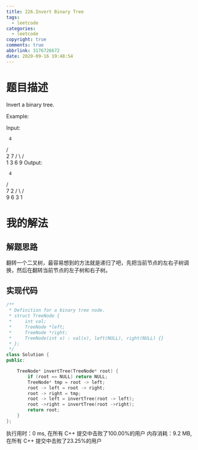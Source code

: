 ```yaml
---
title: 226.Invert Binary Tree
tags:
  - leetcode
categories:
  - leetcode
copyright: true
comments: true
abbrlink: 3176726672
date: 2020-09-16 19:48:54
---
```

# 题目描述
Invert a binary tree.

Example:

Input:

     4
   /   \
  2     7
 / \   / \
1   3 6   9
Output:

     4
   /   \
  7     2
 / \   / \
9   6 3   1


# 我的解法
## 解题思路
翻转一个二叉树，最容易想到的方法就是递归了吧，先把当前节点的左右子树调换，然后在翻转当前节点的左子树和右子树。
## 实现代码
```C++
/**
 * Definition for a binary tree node.
 * struct TreeNode {
 *     int val;
 *     TreeNode *left;
 *     TreeNode *right;
 *     TreeNode(int x) : val(x), left(NULL), right(NULL) {}
 * };
 */
class Solution {
public:

    TreeNode* invertTree(TreeNode* root) {
        if (root == NULL) return NULL;
        TreeNode* tmp = root -> left;
        root -> left = root -> right;
        root -> right = tmp;
        root -> left = invertTree(root -> left);
        root ->right = invertTree(root ->right);
        return root;
    }
};
```

执行用时：0 ms, 在所有 C++ 提交中击败了100.00%的用户
内存消耗：9.2 MB, 在所有 C++ 提交中击败了23.25%的用户